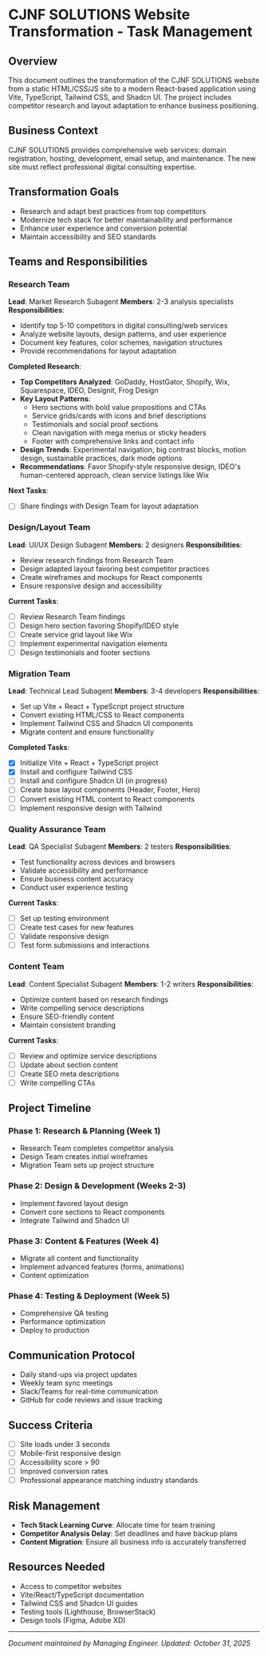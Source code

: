 # CJNF SOLUTIONS Website Transformation - Task Management

## Overview
This document outlines the transformation of the CJNF SOLUTIONS website from a static HTML/CSS/JS site to a modern React-based application using Vite, TypeScript, Tailwind CSS, and Shadcn UI. The project includes competitor research and layout adaptation to enhance business positioning.

## Business Context
CJNF SOLUTIONS provides comprehensive web services: domain registration, hosting, development, email setup, and maintenance. The new site must reflect professional digital consulting expertise.

## Transformation Goals
- Research and adapt best practices from top competitors
- Modernize tech stack for better maintainability and performance
- Enhance user experience and conversion potential
- Maintain accessibility and SEO standards

## Teams and Responsibilities

### Research Team
**Lead**: Market Research Subagent
**Members**: 2-3 analysis specialists
**Responsibilities**:
- Identify top 5-10 competitors in digital consulting/web services
- Analyze website layouts, design patterns, and user experience
- Document key features, color schemes, navigation structures
- Provide recommendations for layout adaptation

**Completed Research**:
- **Top Competitors Analyzed**: GoDaddy, HostGator, Shopify, Wix, Squarespace, IDEO, Designit, Frog Design
- **Key Layout Patterns**:
  - Hero sections with bold value propositions and CTAs
  - Service grids/cards with icons and brief descriptions
  - Testimonials and social proof sections
  - Clean navigation with mega menus or sticky headers
  - Footer with comprehensive links and contact info
- **Design Trends**: Experimental navigation, big contrast blocks, motion design, sustainable practices, dark mode options
- **Recommendations**: Favor Shopify-style responsive design, IDEO's human-centered approach, clean service listings like Wix

**Next Tasks**:
- [ ] Share findings with Design Team for layout adaptation

### Design/Layout Team
**Lead**: UI/UX Design Subagent
**Members**: 2 designers
**Responsibilities**:
- Review research findings from Research Team
- Design adapted layout favoring best competitor practices
- Create wireframes and mockups for React components
- Ensure responsive design and accessibility

**Current Tasks**:
- [ ] Review Research Team findings
- [ ] Design hero section favoring Shopify/IDEO style
- [ ] Create service grid layout like Wix
- [ ] Implement experimental navigation elements
- [ ] Design testimonials and footer sections

### Migration Team
**Lead**: Technical Lead Subagent
**Members**: 3-4 developers
**Responsibilities**:
- Set up Vite + React + TypeScript project structure
- Convert existing HTML/CSS to React components
- Implement Tailwind CSS and Shadcn UI components
- Migrate content and ensure functionality

**Completed Tasks**:
- [x] Initialize Vite + React + TypeScript project
- [x] Install and configure Tailwind CSS
- [ ] Install and configure Shadcn UI (in progress)
- [ ] Create base layout components (Header, Footer, Hero)
- [ ] Convert existing HTML content to React components
- [ ] Implement responsive design with Tailwind

### Quality Assurance Team
**Lead**: QA Specialist Subagent
**Members**: 2 testers
**Responsibilities**:
- Test functionality across devices and browsers
- Validate accessibility and performance
- Ensure business content accuracy
- Conduct user experience testing

**Current Tasks**:
- [ ] Set up testing environment
- [ ] Create test cases for new features
- [ ] Validate responsive design
- [ ] Test form submissions and interactions

### Content Team
**Lead**: Content Specialist Subagent
**Members**: 1-2 writers
**Responsibilities**:
- Optimize content based on research findings
- Write compelling service descriptions
- Ensure SEO-friendly content
- Maintain consistent branding

**Current Tasks**:
- [ ] Review and optimize service descriptions
- [ ] Update about section content
- [ ] Create SEO meta descriptions
- [ ] Write compelling CTAs

## Project Timeline

### Phase 1: Research & Planning (Week 1)
- Research Team completes competitor analysis
- Design Team creates initial wireframes
- Migration Team sets up project structure

### Phase 2: Design & Development (Weeks 2-3)
- Implement favored layout design
- Convert core sections to React components
- Integrate Tailwind and Shadcn UI

### Phase 3: Content & Features (Week 4)
- Migrate all content and functionality
- Implement advanced features (forms, animations)
- Content optimization

### Phase 4: Testing & Deployment (Week 5)
- Comprehensive QA testing
- Performance optimization
- Deploy to production

## Communication Protocol
- Daily stand-ups via project updates
- Weekly team sync meetings
- Slack/Teams for real-time communication
- GitHub for code reviews and issue tracking

## Success Criteria
- [ ] Site loads under 3 seconds
- [ ] Mobile-first responsive design
- [ ] Accessibility score > 90
- [ ] Improved conversion rates
- [ ] Professional appearance matching industry standards

## Risk Management
- **Tech Stack Learning Curve**: Allocate time for team training
- **Competitor Analysis Delay**: Set deadlines and have backup plans
- **Content Migration**: Ensure all business info is accurately transferred

## Resources Needed
- Access to competitor websites
- Vite/React/TypeScript documentation
- Tailwind CSS and Shadcn UI guides
- Testing tools (Lighthouse, BrowserStack)
- Design tools (Figma, Adobe XD)

---

*Document maintained by Managing Engineer. Updated: October 31, 2025*
